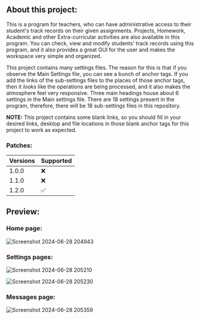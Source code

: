 ## About this project:

This is a program for teachers, who can have administrative access to their student's track records on their given assignments. Projects, Homework, Academic and other Extra-curricular activities are also available in this program. You can check, view and modify students' track records using this program, and it also provides a great GUI for the user and makes the workspace very simple and organized. 

This project contains many settings files. The reason for this is that if you observe the Main Settings file, you can see a bunch of anchor tags. If you add the links of the sub-settings files to the places of those anchor tags, then it _looks_ like the operations are being processed, and it also makes the atmosphere feel very responsive. Three main headings house about 6 settings in the Main settings file. There are 18 settings present in the program, therefore, there will be 18 sub-settings files in this repository.

<strong>NOTE:</strong> This project contains some blank links, so you should fill in your desired links, desktop and file locations in those blank anchor tags for this project to work as expected.

### Patches:

| Versions | Supported          |
| -------  | ------------------ |
| 1.0.0    | :x:                |
| 1.1.0    | :x:                |
| 1.2.0    | :white_check_mark: |

## Preview:

### Home page:
![Screenshot 2024-06-28 204943](https://github.com/TBTS-pvt-ltd-2011/TEACHERS_ADMINISTRATION_DASHBOARD/assets/135034771/530cfb1c-4e75-4f98-aca8-2814bfe13a10)

### Settings pages:
![Screenshot 2024-06-28 205210](https://github.com/TBTS-pvt-ltd-2011/TEACHERS_ADMINISTRATION_DASHBOARD/assets/135034771/1fd7c86f-2b3b-4e71-8dac-9cfb0475d7c2)

![Screenshot 2024-06-28 205230](https://github.com/TBTS-pvt-ltd-2011/TEACHERS_ADMINISTRATION_DASHBOARD/assets/135034771/a6ff716e-7456-4191-a52b-9ca705eea0ab)

### Messages page:
![Screenshot 2024-06-28 205359](https://github.com/TBTS-pvt-ltd-2011/TEACHERS_ADMINISTRATION_DASHBOARD/assets/135034771/a2dd81f7-0785-4bd2-988e-2e707acbab66)
